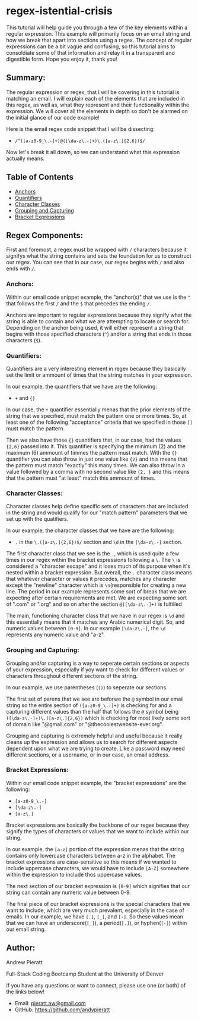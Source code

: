# regex-istential-crisis

This tutorial will help guide you through a few of the key elements within a regular expression. This example will primarily focus on an email string and how we break that apart into sections using a regex. The concept of regular expressions can be a bit vague and confusing, so this tutorial aims to consoldiate some of that information and relay it in a transparent and digestible form. Hope you enjoy it, thank you!

## Summary:

The regular expression or regex, that I will be covering in this tutorial is matching an email. I will explain each of the elements that are included in this regex, as well as, what they represent and their functionality within the expression. We will cover all the elements in depth so don't be alarmed on the initial glance of our code example!

Here is the email regex code snippet that I will be dissecting:

- `/^([a-z0-9_\.-]+)@([\da-z\.-]+)\.([a-z\.]{2,6})$/`

Now let's break it all down, so we can understand what this expression actually means.

## Table of Contents

- [Anchors](#anchors)
- [Quantifiers](#quantifiers)
- [Character Classes](#character-classes)
- [Grouping and Capturing](#grouping-and-capturing)
- [Bracket Expressions](#bracket-expressions)

## Regex Components:

First and foremost, a regex must be wrapped with `/` characters because it signifys what the string contains and sets the foundation for us to construct our regex. You can see that in our case, our regex begins with `/` and also ends with `/`.

### Anchors:

Within our email code snippet example, the "anchor(s)" that we use is the `^` that follows the first `/` and the `$` that precedes the ending `/`.

Anchors are important to regular expressions because they signify what the string is able to contain and what we are attempting to locate or search for. Depending on the anchor being used, it will either represent a string that begins with those specified characters (`^`) and/or a string that ends in those characters (`$`).

### Quantifiers:

Quantifiers are a very interesting element in regex because they basically set the limit or ammount of times that the string matches in your expression.

In our example, the quantifiers that we have are the following:

- `+` and `{}`

In our case, the `+` quantifier essentially menas that the prior elements of the string that we specified, must match the pattern one or more times. So, at least one of the following "acceptance" criteria that we specified in those `[]` must match the pattern.

Then we also have those `{}` quantifiers that, in our case, had the values `{2,6}` passed into it. This quantifier is specifying the minimum (2) and the maximum (6) ammount of timmes the pattern must match. With the `{}` quantifier you can also throw in just one value like `{2}` and this means that the pattern must match "exactly" this many times. We can also throw in a value followed by a comma with no second value like `{2, }` and this means that the pattern must "at least" match this ammount of times.

### Character Classes:

Character classes help define specific sets of characters that are included in the string and would qualify for our "match pattern" parameters that we set up with the quatifiers.

In our example, the character classes that we have are the following:

- `.` in the `\.([a-z\.]{2,6})$/` section and `\d` in the `[\da-z\.-]` section.

The first character class that we see is the `.`, which is used quite a few times in our regex within the bracket expressions following a `\`. The `\` is considered a "character escape" and it loses much of its purpose when it's nested within a bracket expression. But overall, the `.` character class means that whatever character or values it precedes, matches any character except the "newline" character which is `\n`(responsible for creating a new line. The period in our example represents some sort of break that we are expecting after certain requirements are met. We are expecting some sort of ".com" or ".org" and so on after the section `@([\da-z\.-]+)` is fulfilled

The main, functioning character class that we have in our regex is `\d` and this essentially means that it matches any Arabic numerical digit. So, and numeric values between `[0-9]`. In our example `[\da-z\.-]`, the `\d` represents any numeric value and "a-z".

### Grouping and Capturing:

Grouping and/or capturing is a way to seperate certain sections or aspects of your expression, especially if yoy want to check for different values or characters throughout different sections of the string.

In our example, we use parentheses (`()`) to seperate our sections.

The first set of parens that we see are beforwe the `@` symbol in our email string so the entire section of `([a-z0-9_\.-]+)` is checking for and a capturing different values than the half that follows the `@` symbol being `([\da-z\.-]+)\.([a-z\.]{2,6})` which is checking for most likely some sort of domain like "@gmail.com" or "@thecoolestwebsite-ever.org".

Grouping and capturing is extremely helpful and useful because it really cleans up the expression and allows us to search for different aspects dependent upon what we are trying to create. Like a password may need different sections, or a username, or in our case, an email address.

### Bracket Expressions:

Within our email code snippet example, the "bracket expressions" are the following:

- `[a-z0-9_\.-]`
- `[\da-z\.-]`
- `[a-z\.]`

Bracket expressions are basically the backbone of our regex because they signify the types of characters or values that we want to include within our string.

In our example, the `[a-z]` portion of the expression menas that the string contains only lowercase characters between a-z in the alphabet. The bracket expressions are case-sensitive so this means if we wanted to include uppercase characters, we would have to include `[A-Z]` somewhere within the expression to include thos uppercase values.

The next section of our bracket expression is `[0-9]` which signifies that our string can contain any numeric value between 0-9.

The final piece of our bracket expressions is the special characters that we want to include, which are very much prevalent, especially in the case of emails. In our example, we have `[.]`, `[_]`, and `[-]`. So these values mean that we can have an underscore(`[_]`), a period(`[.]`), or hyphen(`[-]`) within our email string.

## Author:

Andrew Pieratt

Full-Stack Coding Bootcamp Student at the University of Denver

If you have any questions or want to connect, please use one (or both) of the links below!

- Email: pieratt.aw@gmail.com
- GitHub: https://github.com/andypieratt
